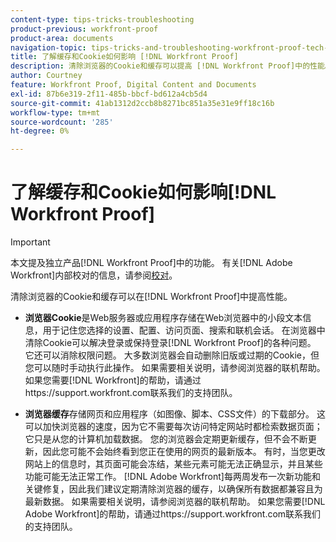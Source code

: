 ```yaml
---
content-type: tips-tricks-troubleshooting
product-previous: workfront-proof
product-area: documents
navigation-topic: tips-tricks-and-troubleshooting-workfront-proof-tech-corner
title: 了解缓存和Cookie如何影响 [!DNL Workfront Proof]
description: 清除浏览器的Cookie和缓存可以提高 [!DNL Workfront Proof]中的性能。
author: Courtney
feature: Workfront Proof, Digital Content and Documents
exl-id: 87b6e319-2f11-485b-bbcf-bd612a4cb5d4
source-git-commit: 41ab1312d2ccb8b8271bc851a35e31e9ff18c16b
workflow-type: tm+mt
source-wordcount: '285'
ht-degree: 0%

---
```


# 了解缓存和Cookie如何影响[!DNL Workfront Proof]

>[!IMPORTANT]
>
>本文提及独立产品[!DNL Workfront Proof]中的功能。 有关[!DNL Adobe Workfront]内部校对的信息，请参阅[校对](../../../review-and-approve-work/proofing/proofing.md)。

清除浏览器的Cookie和缓存可以在[!DNL Workfront Proof]中提高性能。

* **浏览器Cookie**是Web服务器或应用程序存储在Web浏览器中的小段文本信息，用于记住您选择的设置、配置、访问页面、搜索和联机会话。
在浏览器中清除Cookie可以解决登录或保持登录[!DNL Workfront Proof]的各种问题。 它还可以消除权限问题。 大多数浏览器会自动删除旧版或过期的Cookie，但您可以随时手动执行此操作。 如果需要相关说明，请参阅浏览器的联机帮助。 如果您需要[!DNL Workfront]的帮助，请通过https://support.workfront.com联系我们的支持团队。

* **浏览器缓存**存储网页和应用程序（如图像、脚本、CSS文件）的下载部分。 这可以加快浏览器的速度，因为它不需要每次访问特定网站时都检索数据页面；它只是从您的计算机加载数据。
您的浏览器会定期更新缓存，但不会不断更新，因此您可能不会始终看到您正在使用的网页的最新版本。 有时，当您更改网站上的信息时，其页面可能会冻结，某些元素可能无法正确显示，并且某些功能可能无法正常工作。
  [!DNL Adobe Workfront]每两周发布一次新功能和关键修复，因此我们建议定期清除浏览器的缓存，以确保所有数据都兼容且为最新数据。 如果需要相关说明，请参阅浏览器的联机帮助。 如果您需要[!DNL Adobe Workfront]的帮助，请通过https://support.workfront.com联系我们的支持团队。
